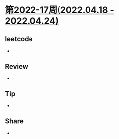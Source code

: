 # [第2022-17周(2022.04.18 - 2022.04.24)](https://github.com/vjudge/ARTS/blob/master/2022/2022-17.md)

## leetcode
*


## Review
* 


## Tip
*


## Share
*
